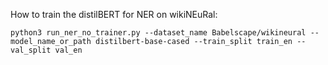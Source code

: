 How to train the distilBERT for NER on wikiNEuRal:

`python3 run_ner_no_trainer.py --dataset_name Babelscape/wikineural --model_name_or_path distilbert-base-cased --train_split train_en --val_split val_en`
